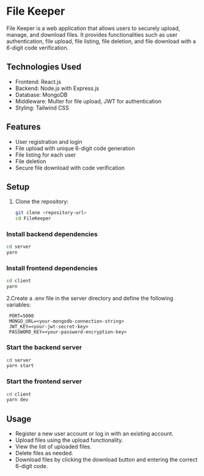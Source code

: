 # File Keeper

File Keeper is a web application that allows users to securely upload, manage, and download files. It provides functionalities such as user authentication, file upload, file listing, file deletion, and file download with a 6-digit code verification.

## Technologies Used

- Frontend: React.js
- Backend: Node.js with Express.js
- Database: MongoDB
- Middleware: Multer for file upload, JWT for authentication
- Styling: Tailwind CSS

## Features

- User registration and login
- File upload with unique 6-digit code generation
- File listing for each user
- File deletion
- Secure file download with code verification

## Setup

1. Clone the repository:

   ```bash
   git clone <repository-url>
   cd FileKeeper
   
### Install backend dependencies
```bash
cd server
yarn
```
### Install frontend dependencies
```bash
cd client
yarn
```
2.Create a .env file in the server directory and define the following variables:

  ```plaintext
   PORT=5000
   MONGO_URL=<your-mongodb-connection-string>
   JWT_KEY=<your-jwt-secret-key>
   PASSWORD_KEY=<your-password-encryption-key>
```


### Start the backend server
```bash
cd server
yarn start
```
### Start the frontend server
```bash
cd client
yarn dev
```
## Usage
- Register a new user account or log in with an existing account.
- Upload files using the upload functionality.
- View the list of uploaded files.
- Delete files as needed.
- Download files by clicking the download button and entering the correct 6-digit code.

